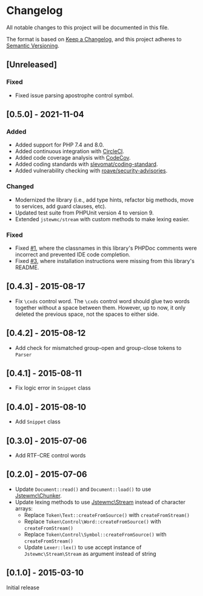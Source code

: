 # Changelog

All notable changes to this project will be documented in this file.

The format is based on [Keep a Changelog](https://keepachangelog.com/en/1.0.0/),
and this project adheres to [Semantic Versioning](https://semver.org/spec/v2.0.0.html).

## [Unreleased]

### Fixed

- Fixed issue parsing apostrophe control symbol.

## [0.5.0] - 2021-11-04

### Added

- Added support for PHP 7.4 and 8.0.
- Added continuous integration with [CircleCI](https://circleci.com/gh/jstewmc/rtf).
- Added code coverage analysis with [CodeCov](https://codecov.io/gh/jstewmc/rtf).
- Added coding standards with [slevomat/coding-standard](https://github.com/slevomat/coding-standard).
- Added vulnerability checking with [roave/security-advisories](https://github.com/Roave/SecurityAdvisories).

### Changed

- Modernized the library (i.e., add type hints, refactor big methods, move to services, add guard clauses, etc).
- Updated test suite from PHPUnit version 4 to version 9.
- Extended `jstewmc/stream` with custom methods to make lexing easier.

### Fixed

- Fixed [#1](https://github.com/jstewmc/rtf/issues/1), where the classnames in this library's PHPDoc comments were incorrect and prevented IDE code completion.
- Fixed [#3](https://github.com/jstewmc/rtf/issues/3), where installation instructions were missing from this library's README.


## [0.4.3] - 2015-08-17

* Fix `\cxds` control word. The `\cxds` control word should glue two words together without a space between them. However, up to now, it only deleted the previous space, not the spaces to either side.

## [0.4.2] - 2015-08-12

* Add check for mismatched group-open and group-close tokens to `Parser`

## [0.4.1] - 2015-08-11

* Fix logic error in `Snippet` class

## [0.4.0] - 2015-08-10

* Add `Snippet` class

## [0.3.0] - 2015-07-06

* Add RTF-CRE control words

## [0.2.0] - 2015-07-06

* Update `Document::read()` and `Document::load()` to use [Jstewmc\Chunker](https://github.com/jstewmc/chunker).
* Update lexing methods to use [Jstewmc\Stream](https://github.com/jstewmc/stream) instead of character arrays:
  * Replace `Token\Text::createFromSource()` with `createFromStream()`
  * Replace `Token\Control\Word::createFromSource()` with `createFromStream()`
  * Replace `Token\Control\Symbol::createFromSource()` with `createFromStream()`
  * Update `Lexer::lex()` to use accept instance of `Jstewmc\Stream\Stream` as argument instead of string

## [0.1.0] - 2015-03-10

Initial release

